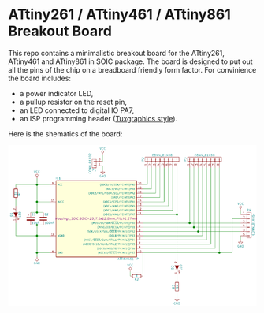 # ATtiny261 / ATtiny461 / ATtiny861 Breakout Board

This repo contains a minimalistic breakout board for the ATtiny261, ATtiny461 and ATtiny861 in SOIC package. The board is designed to put out all the pins of the chip on a breadboard friendly form factor. For convinience the board includes:
* a power indicator LED,
* a pullup resistor on the reset pin, 
* an LED connected to digital IO PA7,
* an ISP programming header ([Tuxgraphics style](http://www.tuxgraphics.org/electronics/200901/tuxgraphics-isp-header.shtml)).

Here is the shematics of the board:

![Shematic][schematic]

[schematic]: https://raw.githubusercontent.com/ffleurey/ATtiny461Breakout/master/schematic.png
